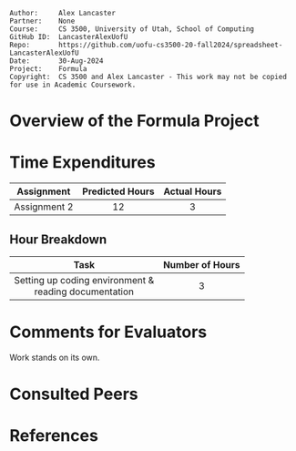 ```
Author:     Alex Lancaster
Partner:    None
Course:     CS 3500, University of Utah, School of Computing
GitHub ID:  LancasterAlexUofU
Repo:       https://github.com/uofu-cs3500-20-fall2024/spreadsheet-LancasterAlexUofU
Date:       30-Aug-2024
Project:    Formula
Copyright:  CS 3500 and Alex Lancaster - This work may not be copied for use in Academic Coursework.
```

# Overview of the Formula Project

# Time Expenditures

| Assignment | Predicted Hours | Actual Hours|
| :---------:| :-------------: | :---------: |
| Assignment 2 | 12 | 3 |


 ## Hour Breakdown

| Task | Number of Hours |
| :--------:| :--------:
| Setting up coding environment & <br /> reading documentation | 3 |

# Comments for Evaluators
Work stands on its own.

# Consulted Peers

# References
